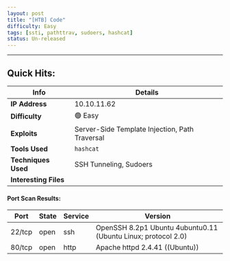 ```yaml
---
layout: post
title: "[HTB] Code"
difficulty: Easy
tags: [ssti, pathttrav, sudoers, hashcat]
status: Un-released
---
```

***

## Quick Hits:

| Info | Details |
| ---- | ------- |
| **IP Address** | 10.10.11.62 |
| **Difficulty** | 🟢 Easy |
| **Exploits** | Server-Side Template Injection, Path Traversal |
| **Tools Used** | `hashcat` |
| **Techniques Used** | SSH Tunneling, Sudoers |
| **Interesting Files** |  |

#### Port Scan Results:

| Port | State | Service | Version |
| ---- | ----- | ------- | ------- |
| 22/tcp | open | ssh | OpenSSH 8.2p1 Ubuntu 4ubuntu0.11 (Ubuntu Linux; protocol 2.0) |
| 80/tcp | open | http | Apache httpd 2.4.41 ((Ubuntu)) |
